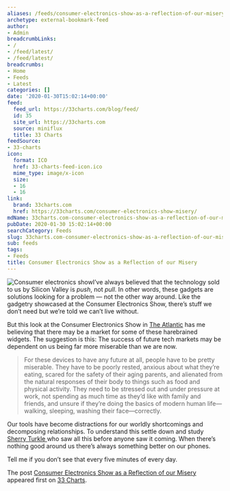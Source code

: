 ```yaml
---
aliases: /feeds/consumer-electronics-show-as-a-reflection-of-our-misery
archetype: external-bookmark-feed
author:
- Admin
breadcrumbLinks:
- /
- /feed/latest/
- /feed/latest/
breadcrumbs:
- Home
- Feeds
- Latest
categories: []
date: '2020-01-30T15:02:14+00:00'
feed:
  feed_url: https://33charts.com/blog/feed/
  id: 35
  site_url: https://33charts.com
  source: miniflux
  title: 33 Charts
feedSource:
- 33-charts
icon:
  format: ICO
  href: 33-charts-feed-icon.ico
  mime_type: image/x-icon
  size:
  - 16
  - 16
link:
  brand: 33charts.com
  href: https://33charts.com/consumer-electronics-show-misery/
mdName: 33charts.com-consumer-electronics-show-as-a-reflection-of-our-misery
pubDate: 2020-01-30 15:02:14+00:00
searchCategory: Feeds
slug: 33charts.com-consumer-electronics-show-as-a-reflection-of-our-misery
sub: feeds
tags:
- Feeds
title: Consumer Electronics Show as a Reflection of our Misery
---
```



<p><img src="https://33charts.com/wp-content/uploads/2020/01/D54575C0-4B1B-4CB0-B551-AE0A9E2B2C2D-300x174.png" alt="Consumer electronics show" loading="lazy"/>I’ve always believed that the technology sold to us by Silicon Valley is <em>push</em>, not <em>pull</em>. In other words, these gadgets are solutions looking for a problem — not the other way around. Like the gadgetry showcased at the Consumer Electronics Show, there’s stuff we don’t need but we’re told we can’t live without. </p>



<p>But this look at the Consumer Electronics Show in <a href="https://www.theatlantic.com/health/archive/2020/01/why-do-people-still-love-consumer-tech/604909/" rel="noopener noreferrer" target="_blank" referrerpolicy="no-referrer">The Atlantic</a> has me believing that there may be a market for some of these harebrained widgets. The suggestion is this: The success of future tech markets may be dependent on us being far more miserable than we are now.</p>



<blockquote>
<p>For these devices to have any future at all, people have to be pretty miserable. They have to be poorly rested, anxious about what they’re eating, scared for the safety of their aging parents, and alienated from the natural responses of their body to things such as food and physical activity. They need to be stressed out and under pressure at work, not spending as much time as they’d like with family and friends, and unsure if they’re doing the basics of modern human life—walking, sleeping, washing their face—correctly.</p>
</blockquote>



<p>Our tools have become distractions for our worldly shortcomings and decomposing relationships. To understand this settle down and study <a href="https://33charts.com/alone-together/" rel="noopener noreferrer" target="_blank" referrerpolicy="no-referrer">Sherry Turkle </a>who saw all this before anyone saw it coming. When there’s nothing good around us there’s always something better on our phones.</p>



<p>Tell me if you don’t see that every five minutes of every day.</p>




<p>The post <a href="https://33charts.com/consumer-electronics-show-misery/" rel="noopener noreferrer" target="_blank" referrerpolicy="no-referrer">Consumer Electronics Show as a Reflection of our Misery</a> appeared first on <a href="https://33charts.com" rel="noopener noreferrer" target="_blank" referrerpolicy="no-referrer">33 Charts</a>.</p>